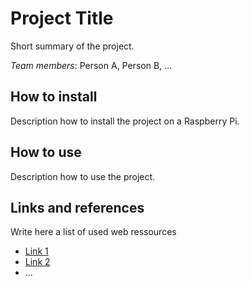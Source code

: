 # Project Title

Short summary of the project.

*Team members*: Person A, Person B, ...

## How to install

Description how to install the project on a Raspberry Pi.

## How to use

Description how to use the project.

## Links and references

Write here a list of used web ressources
* [Link 1](http://link1.com)
* [Link 2](http://link2.com)
* ...

